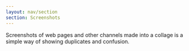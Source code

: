 ```yaml
---
layout: nav/section
section: Screenshots
---
```

Screenshots of web pages and other channels made into a collage is a simple way of showing duplicates and confusion. 
